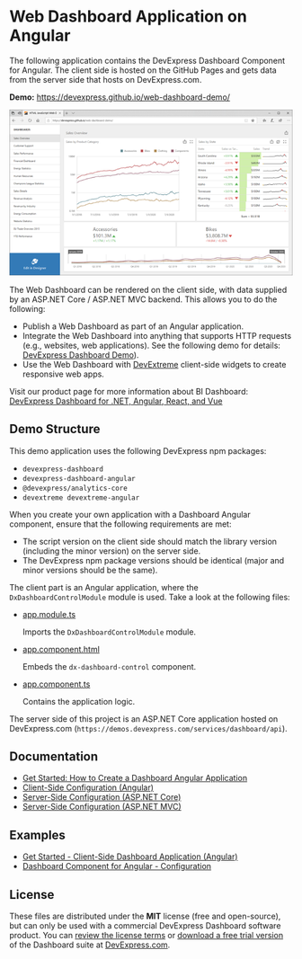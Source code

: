 # Web Dashboard Application on Angular

The following application contains the DevExpress Dashboard Component for Angular. The client side is hosted on the GitHub Pages and gets data from the server side that hosts on DevExpress.com.

**Demo:** https://devexpress.github.io/web-dashboard-demo/


![demo-image-main](images/demo-image-main.png)


The Web Dashboard can be rendered on the client side, with data supplied by an ASP.NET Core / ASP.NET MVC backend. This allows you to do the following:

- Publish a Web Dashboard as part of an Angular application.
- Integrate the Web Dashboard into anything that supports HTTP requests (e.g., websites, web applications). See the following demo for details: [DevExpress Dashboard Demo](https://devexpress.github.io/web-dashboard-demo/)).
- Use the Web Dashboard with [DevExtreme](https://js.devexpress.com) client-side widgets to create responsive web apps.

Visit our product page for more information about BI Dashboard: [DevExpress Dashboard for .NET, Angular, React, and Vue](https://www.devexpress.com/products/net/dashboard/)

## Demo Structure
This demo application uses the following DevExpress npm packages:
- `devexpress-dashboard`
- `devexpress-dashboard-angular`
- `@devexpress/analytics-core`
- `devextreme devextreme-angular`

When you create your own application with a Dashboard Angular component, ensure that the following requirements are met:

- The script version on the client side should match the library version (including the minor version) on the server side.
- The DevExpress npm package versions should be identical (major and minor versions should be the same).

The client part is an Angular application, where the `DxDashboardControlModule` module is used. Take a look at the following files:

- [app.module.ts](./src/app/app.module.ts)

  Imports the `DxDashboardControlModule` module.
- [app.component.html](./src/app/app.component.html)

  Embeds the `dx-dashboard-control` component.
- [app.component.ts](./src/app/app.component.ts)

  Contains the application logic.
  
 The server side of this project is an ASP.NET Core application hosted on DevExpress.com (`https://demos.devexpress.com/services/dashboard/api`).
  
 ## Documentation

- [Get Started: How to Create a Dashboard Angular Application](https://docs.devexpress.com/Dashboard/400322)
- [Client-Side Configuration (Angular)](https://docs.devexpress.com/Dashboard/400409)
- [Server-Side Configuration (ASP.NET Core)](https://docs.devexpress.com/Dashboard/119166)
- [Server-Side Configuration (ASP.NET MVC)](https://docs.devexpress.com/Dashboard/119500)

## Examples

- [Get Started - Client-Side Dashboard Application (Angular)](https://github.com/DevExpress-Examples/dashboard-angular-app-get-started)
- [Dashboard Component for Angular - Configuration](https://github.com/DevExpress-Examples/dashboard-angular-app-configuration)

## License

These files are distributed under the **MIT** license (free and open-source), but can only be used with a commercial DevExpress Dashboard software product. You can [review the license terms](https://www.devexpress.com/Support/EULAs/NetComponents.xml) or [download a free trial version](https://go.devexpress.com/DevExpressDownload_UniversalTrial.aspx) of the Dashboard suite at [DevExpress.com](https://www.devexpress.com).

